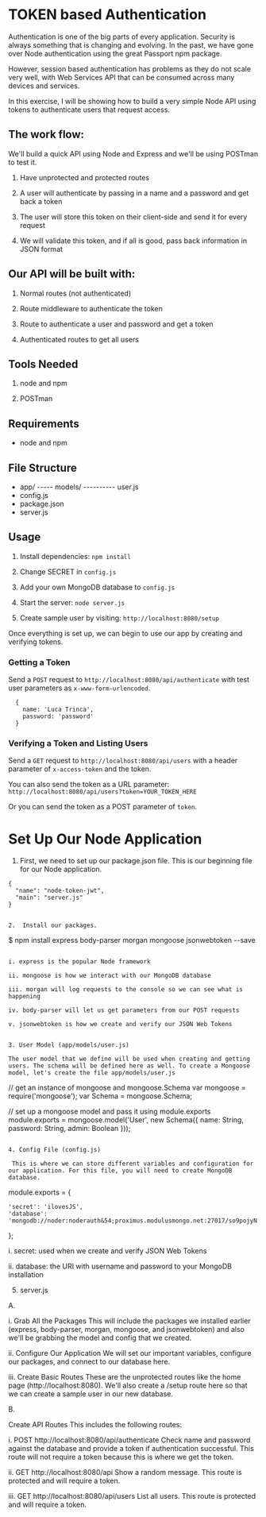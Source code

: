 # TOKEN based Authentication

Authentication is one of the big parts of every application. Security is always something that is changing and evolving. In the past, we have gone over Node authentication using the great Passport npm package.

However, session based authentication has problems as they do not scale very well, with Web Services API that can be consumed across many devices and services.

In this exercise, I will be showing how to build  a very simple Node API using tokens to authenticate users that request access.


## The work flow:

We'll build a quick API using Node and Express and we'll be using POSTman to test it.


1. Have unprotected and protected routes

2. A user will authenticate by passing in a name and a password and get back a token

3. The user will store this token on their client-side and send it for every request

4. We will validate this token, and if all is good, pass back information in JSON format



## Our API will be built with:

1. Normal routes (not authenticated)

2. Route middleware to authenticate the token

3. Route to authenticate a user and password and get a token

4. Authenticated routes to get all users


## Tools Needed

1. node and npm

2. POSTman

## Requirements

- node and npm



## File Structure

- app/
----- models/
---------- user.js
- config.js
- package.json
- server.js


## Usage


1. Install dependencies: `npm install`

2. Change SECRET in `config.js`

3. Add your own MongoDB database to `config.js`

4. Start the server: `node server.js`

5. Create sample user by visiting: `http://localhost:8080/setup`

Once everything is set up, we can begin to use our app by creating and verifying tokens.


### Getting a Token

Send a `POST` request to `http://localhost:8080/api/authenticate` with test user parameters as `x-www-form-urlencoded`. 

```
  {
    name: 'Luca Trinca',
    password: 'password'
  }
```


### Verifying a Token and Listing Users

Send a `GET` request to `http://localhost:8080/api/users` with a header parameter of `x-access-token` and the token.

You can also send the token as a URL parameter: `http://localhost:8080/api/users?token=YOUR_TOKEN_HERE`

Or you can send the token as a POST parameter of `token`.


# Set Up Our Node Application 

1. First, we need to set up our package.json file. This is our beginning file for our Node application.

```
{
  "name": "node-token-jwt",
  "main": "server.js"
}


2.  Install our packages.

``` 

$ npm install express body-parser morgan mongoose jsonwebtoken --save


```

i. express is the popular Node framework

ii. mongoose is how we interact with our MongoDB database

iii. morgan will log requests to the console so we can see what is happening

iv. body-parser will let us get parameters from our POST requests

v. jsonwebtoken is how we create and verify our JSON Web Tokens


3. User Model (app/models/user.js)

The user model that we define will be used when creating and getting users. The schema will be defined here as well. To create a Mongoose model, let's create the file app/models/user.js

```

// get an instance of mongoose and mongoose.Schema
var mongoose = require('mongoose');
var Schema = mongoose.Schema;

// set up a mongoose model and pass it using module.exports
module.exports = mongoose.model('User', new Schema({ 
    name: String, 
    password: String, 
    admin: Boolean 
}));

```

4. Config File (config.js)

 This is where we can store different variables and configuration for our application. For this file, you will need to create MongoDB database.

```

module.exports = {

    'secret': 'ilovesJS',
    'database': 'mongodb://noder:noderauth&54;proximus.modulusmongo.net:27017/so9pojyN'

};

i. secret: used when we create and verify JSON Web Tokens

ii. database: the URI with username and password to your MongoDB installation

5.  server.js

A. 

i. Grab All the Packages This will include the packages we installed earlier (express, body-parser, morgan, mongoose, and jsonwebtoken) and also we'll be grabbing the model and config that we created.

ii. Configure Our Application We will set our important variables, configure our packages, and connect to our database here.

iii. Create Basic Routes These are the unprotected routes like the home page (http://localhost:8080). We'll also create a /setup route here so that we can create a sample user in our new database.


B.

Create API Routes This includes the following routes:

i. POST http://localhost:8080/api/authenticate Check name and password against the database and provide a token if authentication successful. This route will not require a token because this is where we get the token.

ii. GET http://localhost:8080/api Show a random message. This route is protected and will require a token.

iii. GET http://localhost:8080/api/users List all users. This route is protected and will require a token.


```

